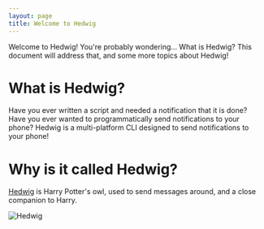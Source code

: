 ```yaml
---
layout: page
title: Welcome to Hedwig
---
```


Welcome to Hedwig! You're probably wondering... What is Hedwig? This document will address that, and some more topics about Hedwig!

# What is Hedwig?

Have you ever written a script and needed a notification that it is done? Have you ever wanted to programmatically send notifications to your phone? Hedwig is a multi-platform CLI designed to send notifications to your phone!

# Why is it called Hedwig?
[Hedwig](https://harrypotter.fandom.com/wiki/Hedwig) is Harry Potter's owl, used to send messages around, and a close companion to Harry.

![Hedwig]({{site.baseurl}}/assets/img/hedwig.gif)